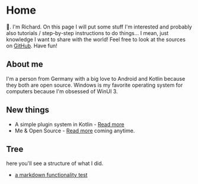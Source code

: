 # Home

👋. I'm Richard. On this page I will put some stuff I'm interested and probably also tutorials / step-by-step
instructions to do things... I mean, just knowledge I want to share with the world! Feel free to look at the sources
on [GitHub](https://github.com/Richard5A/richard5a.github.io/). Have fun!

## About me

I'm a person from Germany with a big love to Android and Kotlin because they both are open source. Windows is my
favorite operating system for computers because I'm obsessed of WinUI 3.

## New things

* A simple plugin system in Kotlin - [Read more](/learn/kotlin/simple-plugin-system)
* Me & Open Source - [Read more](/oss)
coming anytime.

## Tree

here you'll see a structure of what I did.

- [a markdown functionality test](/thematrix)
